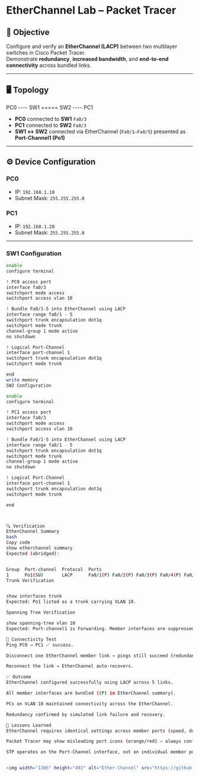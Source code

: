 # EtherChannel Lab – Packet Tracer

## 🎯 Objective
Configure and verify an **EtherChannel (LACP)** between two multilayer switches in Cisco Packet Tracer.  
Demonstrate **redundancy**, **increased bandwidth**, and **end-to-end connectivity** across bundled links.

---

## 🖥️ Topology

PC0 ---- SW1 ===== SW2 ---- PC1


- **PC0** connected to **SW1** `Fa0/3`  
- **PC1** connected to **SW2** `Fa0/3`  
- **SW1 ↔ SW2** connected via EtherChannel (`Fa0/1–Fa0/5`) presented as **Port-Channel1 (Po1)**

---

## ⚙️ Device Configuration

### PC0
- IP: `192.168.1.10`  
- Subnet Mask: `255.255.255.0`

### PC1
- IP: `192.168.1.20`  
- Subnet Mask: `255.255.255.0`

---

### SW1 Configuration
```bash
enable
configure terminal

! PC0 access port
interface fa0/3
switchport mode access
switchport access vlan 10

! Bundle Fa0/1-5 into EtherChannel using LACP
interface range fa0/1 - 5
switchport trunk encapsulation dot1q
switchport mode trunk
channel-group 1 mode active
no shutdown

! Logical Port-Channel
interface port-channel 1
switchport trunk encapsulation dot1q
switchport mode trunk

end
write memory
SW2 Configuration

enable
configure terminal

! PC1 access port
interface fa0/3
switchport mode access
switchport access vlan 10

! Bundle Fa0/1-5 into EtherChannel using LACP
interface range fa0/1 - 5
switchport trunk encapsulation dot1q
switchport mode trunk
channel-group 1 mode active
no shutdown

! Logical Port-Channel
interface port-channel 1
switchport trunk encapsulation dot1q
switchport mode trunk

end



🔍 Verification
EtherChannel Summary
bash
Copy code
show etherchannel summary
Expected (abridged):


Group  Port-channel  Protocol  Ports
1      Po1(SU)       LACP      Fa0/1(P) Fa0/2(P) Fa0/3(P) Fa0/4(P) Fa0/5(P)
Trunk Verification


show interfaces trunk
Expected: Po1 listed as a trunk carrying VLAN 10.

Spanning Tree Verification

show spanning-tree vlan 10
Expected: Port-channel1 is Forwarding. Member interfaces are suppressed in STP.

🔗 Connectivity Test
Ping PC0 → PC1 ✅ success.

Disconnect one EtherChannel member link → pings still succeed (redundancy).

Reconnect the link → EtherChannel auto-recovers.

✅ Outcome
EtherChannel configured successfully using LACP across 5 links.

All member interfaces are bundled ((P) in EtherChannel summary).

PCs on VLAN 10 maintained connectivity across the EtherChannel.

Redundancy confirmed by simulated link failure and recovery.

📌 Lessons Learned
EtherChannel requires identical settings across member ports (speed, duplex, VLAN, trunking).

Packet Tracer may show misleading port icons (orange/red) — always confirm with CLI (show etherchannel summary).

STP operates on the Port-Channel interface, not on individual member ports.


<img width="1306" height="492" alt="Ether-Channel" src="https://github.com/user-attachments/assets/a9d7854e-259a-4469-9e9c-2c46cb0ea893"/>


